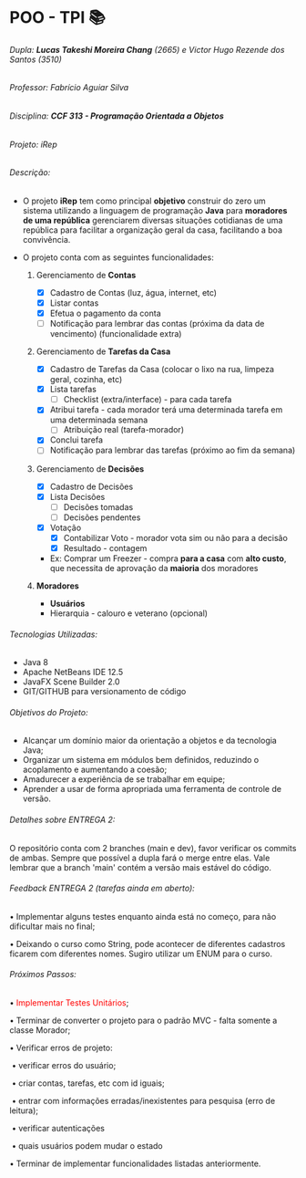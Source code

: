 # POO - TPI :books:

###### Dupla: **Lucas Takeshi Moreira Chang** (2665) e Victor Hugo Rezende dos Santos (3510)

###### Professor: Fabrício Aguiar Silva

###### Disciplina: **CCF 313 - Programação Orientada a Objetos**

###### Projeto: iRep



###### Descrição:

- O projeto **iRep** tem como principal **objetivo** construir do zero um sistema utilizando a linguagem de programação **Java** para **moradores de uma república** gerenciarem diversas situações cotidianas de uma república para facilitar a organização geral da casa, facilitando a boa convivência. 

  

- O projeto conta com as seguintes funcionalidades:

  1. Gerenciamento de **Contas**
     
     - [x] Cadastro de Contas (luz, água, internet, etc)
     - [x] Listar contas
     - [x] Efetua o pagamento da conta
     - [ ] Notificação para lembrar das contas (próxima da data de vencimento) (funcionalidade extra)
     
  2. Gerenciamento de **Tarefas da Casa**
  
     - [x] Cadastro de Tarefas da Casa (colocar o lixo na rua, limpeza geral, cozinha, etc)
     - [x] Lista tarefas
       - [ ] Checklist (extra/interface) - para cada tarefa
     - [x] Atribui tarefa - cada morador terá uma determinada tarefa em uma determinada semana
       - [ ] Atribuição real (tarefa-morador)
     - [x] Conclui tarefa
     - [ ] Notificação para lembrar das tarefas (próximo ao fim da semana) 
  
  3. Gerenciamento de **Decisões**
  
     - [x] Cadastro de Decisões
     - [x] Lista Decisões
       - [ ] Decisões tomadas
       - [ ] Decisões pendentes
     - [x] Votação
       - [x] Contabilizar Voto - morador vota sim ou não para a decisão
       - [x] Resultado - contagem
  
     * Ex: Comprar um Freezer - compra **para a casa** com **alto custo**, que necessita de aprovação da **maioria** dos moradores
  
  5. **Moradores**
     * **Usuários**
     * Hierarquia - calouro e veterano (opcional) 
  
  

###### Tecnologias Utilizadas:

- Java 8
- Apache NetBeans IDE 12.5
- JavaFX Scene Builder 2.0
- GIT/GITHUB para versionamento de código



###### Objetivos do Projeto:

* Alcançar um domínio maior da orientação a objetos e da tecnologia Java;
* Organizar um sistema em módulos bem definidos, reduzindo o acoplamento e
  aumentando a coesão;
* Amadurecer a experiência de se trabalhar em equipe;
* Aprender a usar de forma apropriada uma ferramenta de controle de versão.



###### Detalhes sobre ENTREGA 2:

O repositório conta com 2 branches (main e dev), favor verificar os commits de ambas. Sempre que possível a dupla fará o merge entre elas. Vale lembrar que a branch 'main' contém a versão mais estável do código.



###### Feedback ENTREGA 2 (tarefas ainda em aberto):

• Implementar alguns testes enquanto ainda está no começo, para não dificultar mais no final;

• Deixando o curso como String, pode acontecer de diferentes cadastros ficarem com diferentes nomes. Sugiro utilizar um ENUM para o curso.



###### Próximos Passos:

• <font color='red'>Implementar Testes Unitários</font>;

• Terminar de converter o projeto para o padrão MVC - falta somente a classe Morador;

• Verificar erros de projeto:

​	• verificar erros do usuário;

​		• criar contas, tarefas, etc com id iguais;

​		• entrar com informações erradas/inexistentes para pesquisa (erro de leitura);

​	• verificar autenticações

​		• quais usuários podem mudar o estado

• Terminar de implementar funcionalidades listadas anteriormente.
